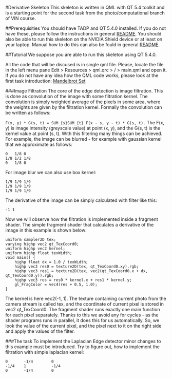 #Derivative Skeleton
This skeleton is written in QML with QT 5.4 toolkit and is a starting point for
the second task from the photo/computational branch of VIN course. 

##Prerequisities
You should have TADP and QT 5.4.0 installed. If you do not have these, please follow
the instructions in general [README](../README.md). You should also be able to 
run this skeleton on the NVIDIA Shield device or at least on your laptop.
Manual how to do this can also be fould in general [README](../README.md).

##Tutorial
We suppose you are able to run this skeleton using QT 5.4.0.

All the code that will be discused is in single qml file. Please, locate the 
file in the left menu pane Edit > Resources > qml.qrc > / > main.qml and open it.
If you do not have any idea how the QML code works, please look at the first task 
introduction: [Mandelbrot Set](../mandelbrot_set/README.md)

###Image Filtration
The core of the edge detection is image filtration. This is done as convolution of 
the image with some filtration kernel. The convolution is simply weighted average
of the pixels in some area, where the weights are given by the filtration kernel. 
Formally the convolution can be written as follows:

```F(x, y) * G(s, t) = SUM_{s}SUM_{t} F(x - s, y - t) * G(s, t).```
The F(x, y) is image intensity (greyscale value) at point (x, y), and the G(s, t) 
is the kernel value at point (s, t). With this filtering many things can be achieved.
For example, the image can be blurred - for example with gaussian kernel that 
we approximate as follows:

```
0	1/8	0
1/8	1/2	1/8
0	1/8	0
```

For image blur we can also use box kernel:

```
1/9	1/9	1/9
1/9	1/9	1/9
1/9	1/9	1/9
```

The derivative of the image can be simply calculated with filter like this:

```
-1 1
```

Now we will observe how the filtration is implemented inside a fragment shader.
The simple fragment shader that calculates a derivative of the image in this example
is shown below:

```
uniform sampler2D tex;
varying highp vec2 qt_TexCoord0;
uniform highp vec2 kernel;
uniform highp float texWidth;
void main() {
	highp float dx = 1.0 / texWidth;
	highp vec3 res0 = texture2D(tex, qt_TexCoord0.xy).rgb;
	highp vec3 res1 = texture2D(tex, vec2(qt_TexCoord0.x + dx, qt_TexCoord0.y)).rgb;
	highp vec3 res = res0 * kernel.x + res1 * kernel.y;
	gl_FragColor = vec4(res + 0.5, 1.0);
}
```

The kernel is here vec2(-1, 1). The texture containing current photo from the 
camera stream is called tex, and the coordinate of current pixel is stored in vec2 qt_TexCoord0.
The fragment shader runs exactly one main function for each pixel separately. Thanks 
to this we avoid any for cycles - as the shader programs runs in parallel, 
it does this for us automatically. So, we look the value of the current pixel,
and the pixel next to it on the right side and apply the values of the filter. 

###The task
To implement the Laplacian Edge detector minor changes to this example must be 
introduced. Try to figure out, how to implement the filtration with simple laplacian kernel:

```
0		-1/4		0
-1/4	1			-1/4
0		-1/4		0
```









